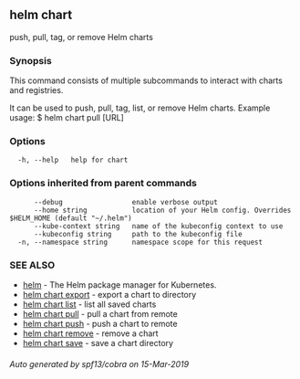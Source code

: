 ## helm chart

push, pull, tag, or remove Helm charts

### Synopsis


This command consists of multiple subcommands to interact with charts and registries.

It can be used to push, pull, tag, list, or remove Helm charts.
Example usage:
    $ helm chart pull [URL]


### Options

```
  -h, --help   help for chart
```

### Options inherited from parent commands

```
      --debug                 enable verbose output
      --home string           location of your Helm config. Overrides $HELM_HOME (default "~/.helm")
      --kube-context string   name of the kubeconfig context to use
      --kubeconfig string     path to the kubeconfig file
  -n, --namespace string      namespace scope for this request
```

### SEE ALSO

* [helm](helm.md)	 - The Helm package manager for Kubernetes.
* [helm chart export](helm_chart_export.md)	 - export a chart to directory
* [helm chart list](helm_chart_list.md)	 - list all saved charts
* [helm chart pull](helm_chart_pull.md)	 - pull a chart from remote
* [helm chart push](helm_chart_push.md)	 - push a chart to remote
* [helm chart remove](helm_chart_remove.md)	 - remove a chart
* [helm chart save](helm_chart_save.md)	 - save a chart directory

###### Auto generated by spf13/cobra on 15-Mar-2019
